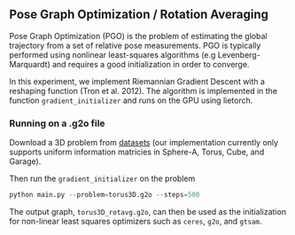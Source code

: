 ## Pose Graph Optimization / Rotation Averaging

Pose Graph Optimization (PGO) is the problem of estimating the global trajectory from a set of relative pose measurements. PGO is typically performed using nonlinear least-squares algorithms (e.g Levenberg-Marquardt) and requires a good initialization in order to converge.

In this experiment, we implement Riemannian Gradient Descent with a reshaping function (Tron et al. 2012). The algorithm is implemented in the function `gradient_initializer` and runs on the GPU using lietorch.

### Running on a .g2o file

Download a 3D problem from [datasets](https://lucacarlone.mit.edu/datasets/) (our implementation currently only supports uniform information matricies in Sphere-A, Torus, Cube, and Garage).

Then run the `gradient_initializer` on the problem
```python
python main.py --problem=torus3D.g2o --steps=500
```

The output graph, `torus3D_rotavg.g2o`, can then be used as the initialization for non-linear least squares optimizers such as `ceres`, `g2o`, and `gtsam`.
